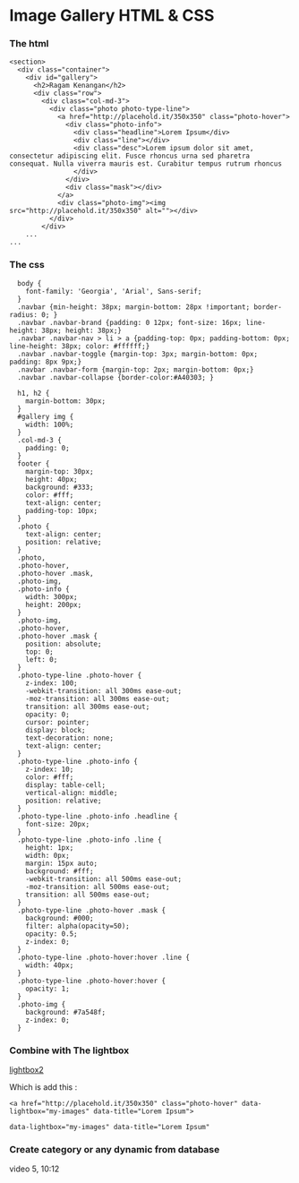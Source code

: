 # Image Gallery HTML & CSS

### The html

	<section>
	  <div class="container">
	    <div id="gallery">
	      <h2>Ragam Kenangan</h2>
	      <div class="row">
	        <div class="col-md-3">
	          <div class="photo photo-type-line">
	            <a href="http://placehold.it/350x350" class="photo-hover">
	              <div class="photo-info">
	                <div class="headline">Lorem Ipsum</div>
	                <div class="line"></div>
	                <div class="desc">Lorem ipsum dolor sit amet, consectetur adipiscing elit. Fusce rhoncus urna sed pharetra consequat. Nulla viverra mauris est. Curabitur tempus rutrum rhoncus
	                </div>
	              </div>
	              <div class="mask"></div>
	            </a>
	            <div class="photo-img"><img src="http://placehold.it/350x350" alt=""></div>
	          </div>
	        </div>
		...	
	...

### The css

	  body {
	    font-family: 'Georgia', 'Arial', Sans-serif;
	  }
	  .navbar {min-height: 38px; margin-bottom: 28px !important; border-radius: 0; }
	  .navbar .navbar-brand {padding: 0 12px; font-size: 16px; line-height: 38px; height: 38px;}
	  .navbar .navbar-nav > li > a {padding-top: 0px; padding-bottom: 0px; line-height: 38px; color: #ffffff;}
	  .navbar .navbar-toggle {margin-top: 3px; margin-bottom: 0px; padding: 8px 9px;}
	  .navbar .navbar-form {margin-top: 2px; margin-bottom: 0px;}
	  .navbar .navbar-collapse {border-color:#A40303; }

	  h1, h2 {
	    margin-bottom: 30px;
	  }
	  #gallery img {
	    width: 100%;
	  }
	  .col-md-3 {
	    padding: 0;
	  }
	  footer {
	    margin-top: 30px;
	    height: 40px;
	    background: #333;
	    color: #fff;
	    text-align: center;
	    padding-top: 10px;
	  }
	  .photo {
	    text-align: center;
	    position: relative;
	  }
	  .photo,
	  .photo-hover,
	  .photo-hover .mask,
	  .photo-img,
	  .photo-info {
	    width: 300px;
	    height: 200px;
	  }
	  .photo-img,
	  .photo-hover,
	  .photo-hover .mask {
	    position: absolute;
	    top: 0;
	    left: 0;
	  }
	  .photo-type-line .photo-hover {
	    z-index: 100;
	    -webkit-transition: all 300ms ease-out;
	    -moz-transition: all 300ms ease-out;
	    transition: all 300ms ease-out;
	    opacity: 0;
	    cursor: pointer;
	    display: block;
	    text-decoration: none;
	    text-align: center;
	  }
	  .photo-type-line .photo-info {
	    z-index: 10;
	    color: #fff;
	    display: table-cell;
	    vertical-align: middle;
	    position: relative;
	  }
	  .photo-type-line .photo-info .headline {
	    font-size: 20px;
	  }
	  .photo-type-line .photo-info .line {
	    height: 1px;
	    width: 0px;
	    margin: 15px auto;
	    background: #fff;
	    -webkit-transition: all 500ms ease-out;
	    -moz-transition: all 500ms ease-out;
	    transition: all 500ms ease-out;
	  }
	  .photo-type-line .photo-hover .mask {
	    background: #000;
	    filter: alpha(opacity=50);
	    opacity: 0.5;
	    z-index: 0;
	  }
	  .photo-type-line .photo-hover:hover .line {
	    width: 40px;
	  }
	  .photo-type-line .photo-hover:hover {
	    opacity: 1;
	  }
	  .photo-img {
	    background: #7a548f;
	    z-index: 0;
	  }

### Combine with The lightbox

[lightbox2](http://lokeshdhakar.com/projects/lightbox2/)

Which is add this :

	<a href="http://placehold.it/350x350" class="photo-hover" data-lightbox="my-images" data-title="Lorem Ipsum">

	data-lightbox="my-images" data-title="Lorem Ipsum"

### Create category or any dynamic from database

video 5, 10:12	